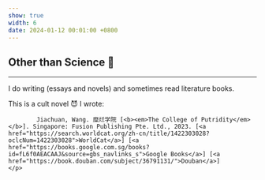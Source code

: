 ```yaml
---
show: true
width: 6
date: 2024-01-12 00:01:00 +0800
---
```


<div class="p-4">
    <h2>Other than Science 🤔</h2>
    <hr />
    <p>
        I do writing (essays and novels) and sometimes read literature books.
    </p>
    <p>
            This is a cult novel 😈 I wrote:
    </p>

<p>

            Jiachuan, Wang. 糜烂学院 [<b><em>The College of Putridity</em></b>]. Singapore: Fusion Publishing Pte. Ltd., 2023. [<a href="https://search.worldcat.org/zh-cn/title/1422303028?oclcNum=1422303028">WorldCat</a>] [<a href="https://books.google.com.sg/books?id=fL6f0AEACAAJ&source=gbs_navlinks_s">Google Books</a>] [<a href="https://book.douban.com/subject/36791131/">Douban</a>]
    </p>

</div>

